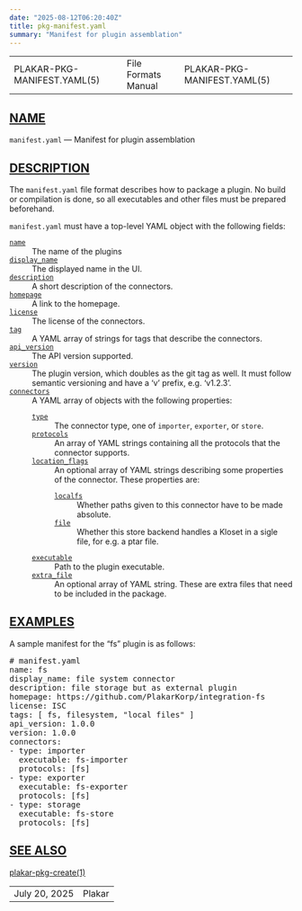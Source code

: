 ```yaml
---
date: "2025-08-12T06:20:40Z"
title: pkg-manifest.yaml
summary: "Manifest for plugin assemblation"
---
```

<table class="head">
  <tr>
    <td class="head-ltitle">PLAKAR-PKG-MANIFEST.YAML(5)</td>
    <td class="head-vol">File Formats Manual</td>
    <td class="head-rtitle">PLAKAR-PKG-MANIFEST.YAML(5)</td>
  </tr>
</table>
<div class="manual-text">
<section class="Sh">
<h1 class="Sh" id="NAME"><a class="permalink" href="#NAME">NAME</a></h1>
<p class="Pp"><code class="Nm">manifest.yaml</code> &#x2014;
    <span class="Nd">Manifest for plugin assemblation</span></p>
</section>
<section class="Sh">
<h1 class="Sh" id="DESCRIPTION"><a class="permalink" href="#DESCRIPTION">DESCRIPTION</a></h1>
<p class="Pp">The <code class="Nm">manifest.yaml</code> file format describes
    how to package a plugin. No build or compilation is done, so all executables
    and other files must be prepared beforehand.</p>
<p class="Pp"><code class="Nm">manifest.yaml</code> must have a top-level YAML
    object with the following fields:</p>
<dl class="Bl-tag">
  <dt id="name"><a class="permalink" href="#name"><code class="Ic">name</code></a></dt>
  <dd>The name of the plugins</dd>
  <dt id="display_name"><a class="permalink" href="#display_name"><code class="Ic">display_name</code></a></dt>
  <dd>The displayed name in the UI.</dd>
  <dt id="description"><a class="permalink" href="#description"><code class="Ic">description</code></a></dt>
  <dd>A short description of the connectors.</dd>
  <dt id="homepage"><a class="permalink" href="#homepage"><code class="Ic">homepage</code></a></dt>
  <dd>A link to the homepage.</dd>
  <dt id="license"><a class="permalink" href="#license"><code class="Ic">license</code></a></dt>
  <dd>The license of the connectors.</dd>
  <dt id="tag"><a class="permalink" href="#tag"><code class="Ic">tag</code></a></dt>
  <dd>A YAML array of strings for tags that describe the connectors.</dd>
  <dt id="api_version"><a class="permalink" href="#api_version"><code class="Ic">api_version</code></a></dt>
  <dd>The API version supported.</dd>
  <dt id="version"><a class="permalink" href="#version"><code class="Ic">version</code></a></dt>
  <dd>The plugin version, which doubles as the git tag as well. It must follow
      semantic versioning and have a &#x2018;v&#x2019; prefix, e.g.
      &#x2018;v1.2.3&#x2019;.</dd>
  <dt id="connectors"><a class="permalink" href="#connectors"><code class="Ic">connectors</code></a></dt>
  <dd>A YAML array of objects with the following properties:
    <dl class="Bl-tag">
      <dt id="type"><a class="permalink" href="#type"><code class="Ic">type</code></a></dt>
      <dd>The connector type, one of <code class="Ic">importer</code>,
          <code class="Ic">exporter</code>, or
        <code class="Ic">store</code>.</dd>
      <dt id="protocols"><a class="permalink" href="#protocols"><code class="Ic">protocols</code></a></dt>
      <dd>An array of YAML strings containing all the protocols that the
          connector supports.</dd>
      <dt id="location_flags"><a class="permalink" href="#location_flags"><code class="Ic">location_flags</code></a></dt>
      <dd>An optional array of YAML strings describing some properties of the
          connector. These properties are:
        <dl class="Bl-tag">
          <dt id="localfs"><a class="permalink" href="#localfs"><code class="Ic">localfs</code></a></dt>
          <dd>Whether paths given to this connector have to be made
            absolute.</dd>
          <dt id="file"><a class="permalink" href="#file"><code class="Ic">file</code></a></dt>
          <dd>Whether this store backend handles a Kloset in a sigle file, for
              e.g. a ptar file.</dd>
        </dl>
      </dd>
      <dt id="executable"><a class="permalink" href="#executable"><code class="Ic">executable</code></a></dt>
      <dd>Path to the plugin executable.</dd>
      <dt id="extra_file"><a class="permalink" href="#extra_file"><code class="Ic">extra_file</code></a></dt>
      <dd>An optional array of YAML string. These are extra files that need to
          be included in the package.</dd>
    </dl>
  </dd>
</dl>
</section>
<section class="Sh">
<h1 class="Sh" id="EXAMPLES"><a class="permalink" href="#EXAMPLES">EXAMPLES</a></h1>
<p class="Pp">A sample manifest for the &#x201C;fs&#x201D; plugin is as
  follows:</p>
<div class="Bd Pp Bd-indent Li">
<pre># manifest.yaml
name: fs
display_name: file system connector
description: file storage but as external plugin
homepage: https://github.com/PlakarKorp/integration-fs
license: ISC
tags: [ fs, filesystem, &quot;local files&quot; ]
api_version: 1.0.0
version: 1.0.0
connectors:
- type: importer
  executable: fs-importer
  protocols: [fs]
- type: exporter
  executable: fs-exporter
  protocols: [fs]
- type: storage
  executable: fs-store
  protocols: [fs]</pre>
</div>
</section>
<section class="Sh">
<h1 class="Sh" id="SEE_ALSO"><a class="permalink" href="#SEE_ALSO">SEE
  ALSO</a></h1>
<p class="Pp"><a class="Xr" href="../plakar-pkg-create/">plakar-pkg-create(1)</a></p>
</section>
</div>
<table class="foot">
  <tr>
    <td class="foot-date">July 20, 2025</td>
    <td class="foot-os">Plakar</td>
  </tr>
</table>
